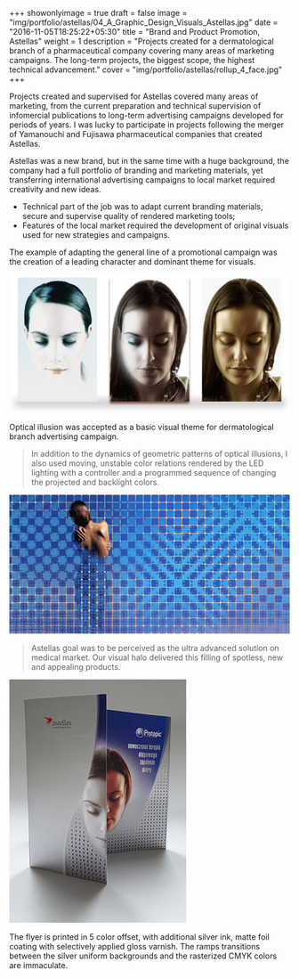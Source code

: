 +++
showonlyimage = true
draft = false
image = "img/portfolio/astellas/04_A_Graphic_Design_Visuals_Astellas.jpg"
date = "2016-11-05T18:25:22+05:30"
title = "Brand and Product Promotion, Astellas"
weight = 1
description = "Projects created for a dermatological branch of a pharmaceutical company covering many areas of marketing campaigns. The long-term projects, the biggest scope, the highest technical advancement."
cover = "img/portfolio/astellas/rollup_4_face.jpg"
+++

Projects created and supervised for Astellas covered many areas of marketing, from the current preparation and technical supervision of infomercial publications to long-term advertising campaigns developed for periods of years. I was lucky to participate in projects following the merger of Yamanouchi and Fujisawa pharmaceutical companies that created Astellas.

<!--more-->
Astellas was a new brand, but in the same time with a huge background, the company had a full portfolio of branding and marketing materials, yet transferring international advertising campaigns to local market required creativity and new ideas.

* Technical part of the job was to adapt current branding materials, secure and supervise quality of rendered marketing tools;
* Features of the local market required the development of original visuals used for new strategies and campaigns.

The example of adapting the general line of a promotional campaign was the creation of a leading character and dominant theme for visuals.

![sample image](/img/portfolio/astellas/Face_merged.jpg)

Optical illusion was accepted as a basic visual theme for dermatological branch advertising campaign.

> In addition to the dynamics of geometric patterns of optical illusions, I also used moving, unstable color relations rendered by the LED lighting with a controller and a programmed sequence of changing the projected and backlight colors.

![sample image](/img/portfolio/astellas/zineryt_wall_animated.gif)

> Astellas goal was to be perceived as the ultra advanced solution on medical market. Our visual halo delivered this filling of spotless, new and appealing products.

![sample image](/img/portfolio/astellas/Flyer_690.jpg)

The flyer is printed in 5 color offset, with additional silver ink, matte foil coating with selectively applied gloss varnish. The ramps transitions between the silver uniform backgrounds and the rasterized CMYK colors are immaculate.
